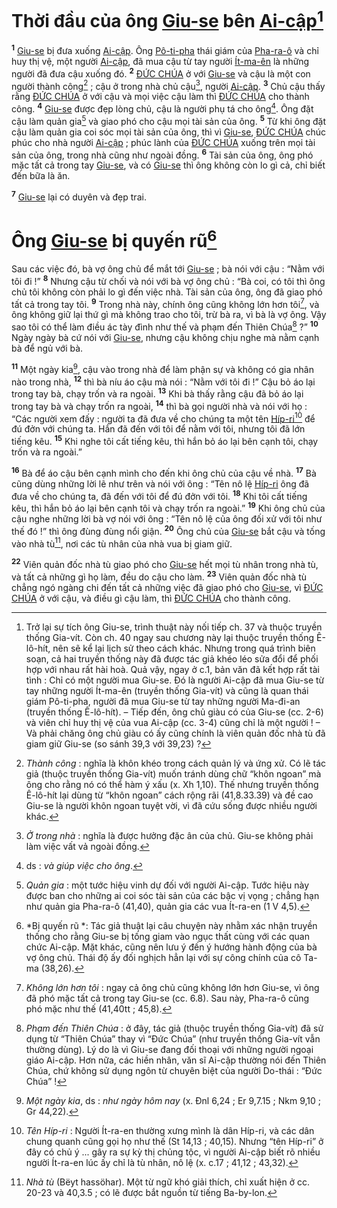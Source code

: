 # Thời đầu của ông [Giu-se]() bên [Ai-cập]()[^1-d0904716-fb94-4e96-b3cd-d2af13648461]
<sup><b>1</b></sup> [Giu-se]() bị đưa xuống [Ai-cập](). Ông [Pô-ti-pha]() thái giám của [Pha-ra-ô]() và chỉ huy thị vệ, một người [Ai-cập](), đã mua cậu từ tay người [Ít-ma-ên]() là những người đã đưa cậu xuống đó. <sup><b>2</b></sup> [ĐỨC CHÚA]() ở với [Giu-se]() và cậu là một con người thành công[^2-d0904716-fb94-4e96-b3cd-d2af13648461] ; cậu ở trong nhà chủ cậu[^3-d0904716-fb94-4e96-b3cd-d2af13648461], người [Ai-cập](). <sup><b>3</b></sup> Chủ cậu thấy rằng [ĐỨC CHÚA]() ở với cậu và mọi việc cậu làm thì [ĐỨC CHÚA]() cho thành công. <sup><b>4</b></sup> [Giu-se]() được đẹp lòng chủ, cậu là người phụ tá cho ông[^4-d0904716-fb94-4e96-b3cd-d2af13648461]. Ông đặt cậu làm quản gia[^5-d0904716-fb94-4e96-b3cd-d2af13648461] và giao phó cho cậu mọi tài sản của ông. <sup><b>5</b></sup> Từ khi ông đặt cậu làm quản gia coi sóc mọi tài sản của ông, thì vì [Giu-se](), [ĐỨC CHÚA]() chúc phúc cho nhà người [Ai-cập]() ; phúc lành của [ĐỨC CHÚA]() xuống trên mọi tài sản của ông, trong nhà cũng như ngoài đồng. <sup><b>6</b></sup> Tài sản của ông, ông phó mặc tất cả trong tay [Giu-se](), và có [Giu-se]() thì ông không còn lo gì cả, chỉ biết đến bữa là ăn.

<sup><b>7</b></sup> [Giu-se]() lại có duyên và đẹp trai.

# Ông [Giu-se]() bị quyến rũ[^6-d0904716-fb94-4e96-b3cd-d2af13648461]
Sau các việc đó, bà vợ ông chủ để mắt tới [Giu-se]() ; bà nói với cậu : “Nằm với tôi đi !” <sup><b>8</b></sup> Nhưng cậu từ chối và nói với bà vợ ông chủ : “Bà coi, có tôi thì ông chủ tôi không còn phải lo gì đến việc nhà. Tài sản của ông, ông đã giao phó tất cả trong tay tôi. <sup><b>9</b></sup> Trong nhà này, chính ông cũng không lớn hơn tôi[^7-d0904716-fb94-4e96-b3cd-d2af13648461], và ông không giữ lại thứ gì mà không trao cho tôi, trừ bà ra, vì bà là vợ ông. Vậy sao tôi có thể làm điều ác tày đình như thế và phạm đến Thiên Chúa[^8-d0904716-fb94-4e96-b3cd-d2af13648461] ?” <sup><b>10</b></sup> Ngày ngày bà cứ nói với [Giu-se](), nhưng cậu không chịu nghe mà nằm cạnh bà để ngủ với bà.

<sup><b>11</b></sup> Một ngày kia[^9-d0904716-fb94-4e96-b3cd-d2af13648461], cậu vào trong nhà để làm phận sự và không có gia nhân nào trong nhà, <sup><b>12</b></sup> thì bà níu áo cậu mà nói : “Nằm với tôi đi !” Cậu bỏ áo lại trong tay bà, chạy trốn và ra ngoài. <sup><b>13</b></sup> Khi bà thấy rằng cậu đã bỏ áo lại trong tay bà và chạy trốn ra ngoài, <sup><b>14</b></sup> thì bà gọi người nhà và nói với họ : “Các người xem đấy : người ta đã đưa về cho chúng ta một tên [Híp-ri]()[^10-d0904716-fb94-4e96-b3cd-d2af13648461] để đú đởn với chúng ta. Hắn đã đến với tôi để nằm với tôi, nhưng tôi đã lớn tiếng kêu. <sup><b>15</b></sup> Khi nghe tôi cất tiếng kêu, thì hắn bỏ áo lại bên cạnh tôi, chạy trốn và ra ngoài.”

<sup><b>16</b></sup> Bà để áo cậu bên cạnh mình cho đến khi ông chủ của cậu về nhà. <sup><b>17</b></sup> Bà cũng dùng những lời lẽ như trên và nói với ông : “Tên nô lệ [Híp-ri]() ông đã đưa về cho chúng ta, đã đến với tôi để đú đởn với tôi. <sup><b>18</b></sup> Khi tôi cất tiếng kêu, thì hắn bỏ áo lại bên cạnh tôi và chạy trốn ra ngoài.” <sup><b>19</b></sup> Khi ông chủ của cậu nghe những lời bà vợ nói với ông : “Tên nô lệ của ông đối xử với tôi như thế đó !” thì ông đùng đùng nổi giận. <sup><b>20</b></sup> Ông chủ của [Giu-se]() bắt cậu và tống vào nhà tù[^11-d0904716-fb94-4e96-b3cd-d2af13648461], nơi các tù nhân của nhà vua bị giam giữ.

<sup><b>22</b></sup> Viên quản đốc nhà tù giao phó cho [Giu-se]() hết mọi tù nhân trong nhà tù, và tất cả những gì họ làm, đều do cậu cho làm. <sup><b>23</b></sup> Viên quản đốc nhà tù chẳng ngó ngàng chi đến tất cả những việc đã giao phó cho [Giu-se](), vì [ĐỨC CHÚA]() ở với cậu, và điều gì cậu làm, thì [ĐỨC CHÚA]() cho thành công.

[^1-d0904716-fb94-4e96-b3cd-d2af13648461]: Trở lại sự tích ông Giu-se, trình thuật này nối tiếp ch. 37 và thuộc truyền thống Gia-vít. Còn ch. 40 ngay sau chương này lại thuộc truyền thống Ê-lô-hít, nên sẽ kể lại lịch sử theo cách khác. Nhưng trong quá trình biên soạn, cả hai truyền thống này đã được tác giả khéo léo sửa đổi để phối hợp với nhau rất hài hoà. Quả vậy, ngay ở c.1, bản văn đã kết hợp rất tài tình : Chỉ có một người mua Giu-se. Đó là người Ai-cập đã mua Giu-se từ tay những người Ít-ma-ên (truyền thống Gia-vít) và cũng là quan thái giám Pô-ti-pha, người đã mua Giu-se từ tay những người Ma-đi-an (truyền thống Ê-lô-hít). – Tiếp đến, ông chủ giàu có của Giu-se (cc. 2-6) và viên chỉ huy thị vệ của vua Ai-cập (cc. 3-4) cũng chỉ là một người ! – Và phải chăng ông chủ giàu có ấy cũng chính là viên quản đốc nhà tù đã giam giữ Giu-se (so sánh 39,3 với 39,23) ?
[^2-d0904716-fb94-4e96-b3cd-d2af13648461]: *Thành công* : nghĩa là khôn khéo trong cách quản lý và ứng xử. Có lẽ tác giả (thuộc truyền thống Gia-vít) muốn tránh dùng chữ “khôn ngoan” mà ông cho rằng nó có thể hàm ý xấu (x. Xh 1,10). Thế nhưng truyền thống Ê-lô-hít lại dùng từ “khôn ngoan” cách rộng rãi (41,8.33.39) và đề cao Giu-se là người khôn ngoan tuyệt vời, vì đã cứu sống được nhiều người khác.
[^3-d0904716-fb94-4e96-b3cd-d2af13648461]: *Ở trong nhà* : nghĩa là được hưởng đặc ân của chủ. Giu-se không phải làm việc vất vả ngoài đồng.
[^4-d0904716-fb94-4e96-b3cd-d2af13648461]: ds : *và giúp việc cho ông*.
[^5-d0904716-fb94-4e96-b3cd-d2af13648461]: *Quản gia* : một tước hiệu vinh dự đối với người Ai-cập. Tước hiệu này được ban cho những ai coi sóc tài sản của các bậc vị vọng ; chẳng hạn như quản gia Pha-ra-ô (41,40), quản gia các vua Ít-ra-en (1 V 4,5).
[^6-d0904716-fb94-4e96-b3cd-d2af13648461]: *Bị quyến rũ *: Tác giả thuật lại câu chuyện này nhằm xác nhận truyền thống cho rằng Giu-se bị tống giam vào ngục thất cùng với các quan chức Ai-cập. Mặt khác, cũng nên lưu ý đến ý hướng hành động của bà vợ ông chủ. Thái độ ấy đối nghịch hẳn lại với sự công chính của cô Ta-ma (38,26).
[^7-d0904716-fb94-4e96-b3cd-d2af13648461]: *Không lớn hơn tôi* : ngay cả ông chủ cũng không lớn hơn Giu-se, vì ông đã phó mặc tất cả trong tay Giu-se (cc. 6.8). Sau này, Pha-ra-ô cũng phó mặc như thế (41,40tt ; 45,8).
[^8-d0904716-fb94-4e96-b3cd-d2af13648461]: *Phạm đến Thiên Chúa* : ở đây, tác giả (thuộc truyền thống Gia-vít) đã sử dụng từ “Thiên Chúa” thay vì “Đức Chúa” (như truyền thống Gia-vít vẫn thường dùng). Lý do là vì Giu-se đang đối thoại với những người ngoại giáo Ai-cập. Hơn nữa, các hiền nhân, văn sĩ Ai-cập thường nói đến Thiên Chúa, chứ không sử dụng ngôn từ chuyên biệt của người Do-thái : “Đức Chúa” !
[^9-d0904716-fb94-4e96-b3cd-d2af13648461]: *Một ngày kia*, ds : *như ngày hôm nay* (x. Đnl 6,24 ; Er 9,7.15 ; Nkm 9,10 ; Gr 44,22).
[^10-d0904716-fb94-4e96-b3cd-d2af13648461]: *Tên Híp-ri* : Người Ít-ra-en thường xưng mình là dân Híp-ri, và các dân chung quanh cũng gọi họ như thế (St 14,13 ; 40,15). Nhưng “tên Híp-ri” ở đây có chủ ý ... gây ra sự kỳ thị chủng tộc, vì người Ai-cập biết rõ nhiều người Ít-ra-en lúc ấy chỉ là tù nhân, nô lệ (x. c.17 ; 41,12 ; 43,32).
[^11-d0904716-fb94-4e96-b3cd-d2af13648461]: *Nhà tù* (Bëyt hassöhar). Một từ ngữ khó giải thích, chỉ xuất hiện ở cc. 20-23 và 40,3.5 ; có lẽ được bắt nguồn từ tiếng Ba-by-lon.